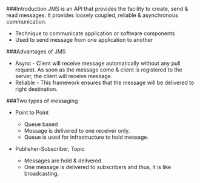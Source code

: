 ###Introduction
JMS is an API that provides the facility to create, send & read messages. It provides loosely coupled, reliable & asynchronous communication.

* Technique to communicate application or software components
* Used to send message from one application to another

###Advantages of JMS
* Async - Client will receive message automatically without any pull request. As soon as the message come & client is registered to the server, the client will receive message.
* Reliable - This framework ensures that the message will be delivered to right destination. 

###Two types of messaging

* Point to Point
  - Queue based
  - Message is delivered to one receiver only. 
  - Queue is used for infrastructure to hold message. 

* Publisher-Subscriber, Topic 
  - Messages are hold & delivered. 
  - One message is delivered to subscribers and thus, it is like broadcasting. 

